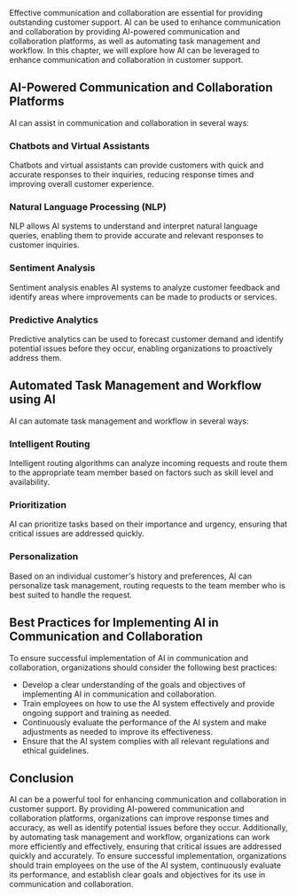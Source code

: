 
Effective communication and collaboration are essential for providing outstanding customer support. AI can be used to enhance communication and collaboration by providing AI-powered communication and collaboration platforms, as well as automating task management and workflow. In this chapter, we will explore how AI can be leveraged to enhance communication and collaboration in customer support.

AI-Powered Communication and Collaboration Platforms
----------------------------------------------------

AI can assist in communication and collaboration in several ways:

### Chatbots and Virtual Assistants

Chatbots and virtual assistants can provide customers with quick and accurate responses to their inquiries, reducing response times and improving overall customer experience.

### Natural Language Processing (NLP)

NLP allows AI systems to understand and interpret natural language queries, enabling them to provide accurate and relevant responses to customer inquiries.

### Sentiment Analysis

Sentiment analysis enables AI systems to analyze customer feedback and identify areas where improvements can be made to products or services.

### Predictive Analytics

Predictive analytics can be used to forecast customer demand and identify potential issues before they occur, enabling organizations to proactively address them.

Automated Task Management and Workflow using AI
-----------------------------------------------

AI can automate task management and workflow in several ways:

### Intelligent Routing

Intelligent routing algorithms can analyze incoming requests and route them to the appropriate team member based on factors such as skill level and availability.

### Prioritization

AI can prioritize tasks based on their importance and urgency, ensuring that critical issues are addressed quickly.

### Personalization

Based on an individual customer's history and preferences, AI can personalize task management, routing requests to the team member who is best suited to handle the request.

Best Practices for Implementing AI in Communication and Collaboration
---------------------------------------------------------------------

To ensure successful implementation of AI in communication and collaboration, organizations should consider the following best practices:

* Develop a clear understanding of the goals and objectives of implementing AI in communication and collaboration.
* Train employees on how to use the AI system effectively and provide ongoing support and training as needed.
* Continuously evaluate the performance of the AI system and make adjustments as needed to improve its effectiveness.
* Ensure that the AI system complies with all relevant regulations and ethical guidelines.

Conclusion
----------

AI can be a powerful tool for enhancing communication and collaboration in customer support. By providing AI-powered communication and collaboration platforms, organizations can improve response times and accuracy, as well as identify potential issues before they occur. Additionally, by automating task management and workflow, organizations can work more efficiently and effectively, ensuring that critical issues are addressed quickly and accurately. To ensure successful implementation, organizations should train employees on the use of the AI system, continuously evaluate its performance, and establish clear goals and objectives for its use in communication and collaboration.
